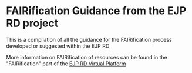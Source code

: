 # FAIRification Guidance from the EJP RD project
This is a compilation of all the guidance for the FAIRification process developed or suggested within the EJP RD

More information on FAIRification of resources can be found in the "FAIRification" part of the [EJP RD Virtual Platform](https://vp.ejprarediseases.org/)
